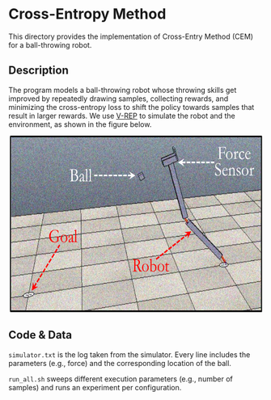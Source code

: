# Cross-Entropy Method

This directory provides the implementation of Cross-Entry Method (CEM) for a
ball-throwing robot.

## Description

The program models a ball-throwing robot whose throwing skills get improved by
repeatedly drawing samples, collecting rewards, and minimizing the
cross-entropy loss to shift the policy towards samples that result in larger
rewards.  We use [V-REP](https://www.coppeliarobotics.com) to simulate the
robot and the environment, as shown in the figure below.

<p align="center">
  <img
    width="500"
    height="350"
    src="../../.images/ball-throwing.png"
  >
</p>

## Code & Data

`simulator.txt` is the log taken from the simulator. Every line includes the
parameters (e.g., force) and the corresponding location of the ball.

`run_all.sh` sweeps different execution parameters (e.g., number of samples)
and runs an experiment per configuration.
